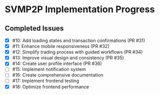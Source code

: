 # SVMP2P Implementation Progress

## Completed Issues
- [x] #10: Add loading states and transaction confirmations (PR #31)
- [x] #11: Enhance mobile responsiveness (PR #32)
- [x] #12: Simplify trading process with guided workflows (PR #34)
- [x] #13: Improve visual design and consistency (PR #35)
- [x] #14: Create user profile interface (PR #36)
- [ ] #15: Implement notification system
- [ ] #16: Create comprehensive documentation
- [ ] #17: Implement frontend testing
- [x] #18: Optimize frontend performance
